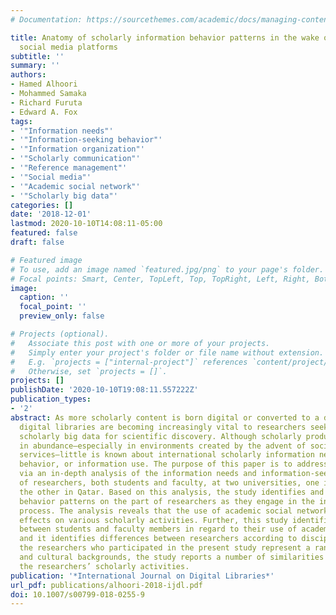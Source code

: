```yaml
---
# Documentation: https://sourcethemes.com/academic/docs/managing-content/

title: Anatomy of scholarly information behavior patterns in the wake of academic
  social media platforms
subtitle: ''
summary: ''
authors:
- Hamed Alhoori
- Mohammed Samaka
- Richard Furuta
- Edward A. Fox
tags:
- '"Information needs"'
- '"Information-seeking behavior"'
- '"Information organization"'
- '"Scholarly communication"'
- '"Reference management"'
- '"Social media"'
- '"Academic social network"'
- '"Scholarly big data"'
categories: []
date: '2018-12-01'
lastmod: 2020-10-10T14:08:11-05:00
featured: false
draft: false

# Featured image
# To use, add an image named `featured.jpg/png` to your page's folder.
# Focal points: Smart, Center, TopLeft, Top, TopRight, Left, Right, BottomLeft, Bottom, BottomRight.
image:
  caption: ''
  focal_point: ''
  preview_only: false

# Projects (optional).
#   Associate this post with one or more of your projects.
#   Simply enter your project's folder or file name without extension.
#   E.g. `projects = ["internal-project"]` references `content/project/deep-learning/index.md`.
#   Otherwise, set `projects = []`.
projects: []
publishDate: '2020-10-10T19:08:11.557222Z'
publication_types:
- '2'
abstract: As more scholarly content is born digital or converted to a digital format,
  digital libraries are becoming increasingly vital to researchers seeking to leverage
  scholarly big data for scientific discovery. Although scholarly products are available
  in abundance—especially in environments created by the advent of social networking
  services—little is known about international scholarly information needs, information-seeking
  behavior, or information use. The purpose of this paper is to address these gaps
  via an in-depth analysis of the information needs and information-seeking behavior
  of researchers, both students and faculty, at two universities, one in the USA and
  the other in Qatar. Based on this analysis, the study identifies and describes new
  behavior patterns on the part of researchers as they engage in the information-seeking
  process. The analysis reveals that the use of academic social networks has notable
  effects on various scholarly activities. Further, this study identifies differences
  between students and faculty members in regard to their use of academic social networks,
  and it identifies differences between researchers according to discipline. Although
  the researchers who participated in the present study represent a range of disciplinary
  and cultural backgrounds, the study reports a number of similarities in terms of
  the researchers’ scholarly activities.
publication: '*International Journal on Digital Libraries*'
url_pdf: publications/alhoori-2018-ijdl.pdf
doi: 10.1007/s00799-018-0255-9
---
```

